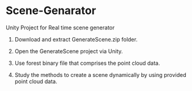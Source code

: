 # Scene-Genarator
Unity Project for Real time scene generator

1. Download and extract GenerateScene.zip folder.

2. Open the GenerateScene project via Unity.

3. Use forest binary file that comprises the point cloud data.

3. Study the methods to create a scene dynamically by using provided point cloud data.




